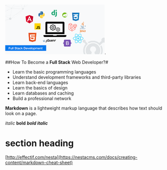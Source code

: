 ![full stack image](techedimage.png).

##How To Become a **Full Stack** Web Developer?#

+ Learn the basic programming languages
+ Understand development frameworks and third-party libraries
+ Learn back-end languages
+ Learn the basics of design
+ Learn databases and caching
+ Build a professional network





**Markdown** is a lightweight markup language that describes how text should look on a page.


*italic*
**bold**
***bold italic***

# section heading

[http://effectif.com/nesta](https://nestacms.com/docs/creating-content/markdown-cheat-sheet)
